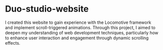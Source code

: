 # Duo-studio-website
I created this website to gain experience with the Locomotive framework and implement scroll-triggered animations. Through this project, I aimed to deepen my understanding of web development techniques, particularly how to enhance user interaction and engagement through dynamic scrolling effects.
